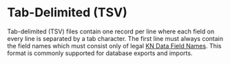 # Tab-Delimited (TSV)

Tab-delimited (TSV) files contain one record per line where each field
on every line is separated by a tab character. The first line must
always contain the field names which must consist only of legal [KN Data
Field Names](../names/data). This format is commonly supported for
database exports and imports.
